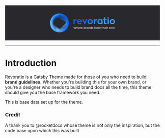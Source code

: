 ![Revoratio](../../readme.png)

---

# Introduction

Revoratio is a Gatsby Theme made for those of you who need to build **brand guidelines**. Whether you're building this for your own brand, or you're a designer who needs to build brand docs all the time, this theme should give you the base framework you need. 

This is base data set up for the theme.

### Credit 

A thank you to @rocketdocs whose theme is not only the inspiration, but the code base upon which this was built